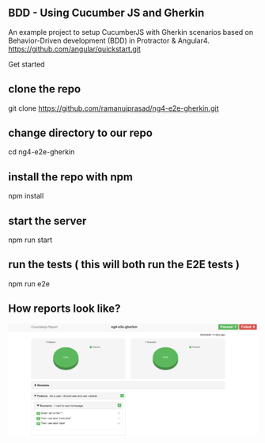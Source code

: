 ## BDD - Using Cucumber JS and Gherkin

An example project to setup CucumberJS with Gherkin scenarios based on Behavior-Driven development (BDD) in Protractor & Angular4.
https://github.com/angular/quickstart.git

Get started

## clone the repo
git clone https://github.com/ramanujprasad/ng4-e2e-gherkin.git

## change directory to our repo
cd ng4-e2e-gherkin

## install the repo with npm
npm install

## start the server
npm run start

## run the tests ( this will both run the E2E tests )
npm run e2e

## How reports look like?

![Test Result Report](https://github.com/ramanujprasad/ng4-e2e-gherkin/blob/master/src/images/Testcase_reports.PNG)